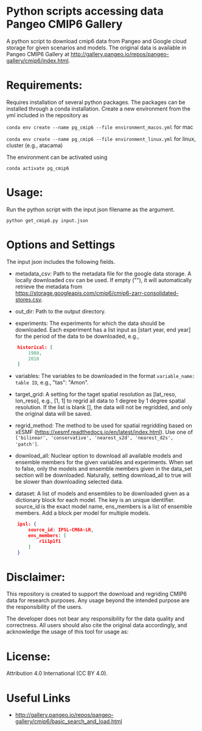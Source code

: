 # Python scripts accessing data Pangeo CMIP6 Gallery

A python script to download cmip6 data from Pangeo and Google cloud storage for given scenarios and models. The original data is available in Pangeo CMIP6 Gallery at http://gallery.pangeo.io/repos/pangeo-gallery/cmip6/index.html.

# Requirements:

Requires installation of several python packages. The packages can be installed through a conda installation. Create a new environment from the yml included in the repository as

```conda env create --name pg_cmip6 --file environment_macos.yml``` for mac

```conda env create --name pg_cmip6 --file environment_linux.yml``` for linux, cluster (e.g., atacama)

The environment can be activated using

```conda activate pg_cmip6```

# Usage:
Run the python script with the input json filename as the argument.

```python get_cmip6.py input.json```

# Options and Settings

The input json includes the following fields.

- metadata_csv: Path to the metadata file for the google data storage. A locally downloaded csv can be used. If empty (""), it will automatically retrieve the metadata from https://storage.googleapis.com/cmip6/cmip6-zarr-consolidated-stores.csv.

- out_dir: Path to the output directory.

- experiments: The experiments for which the data should be downloaded. Each experiment has a list input as [start year, end year] for the period of the data to be downloaded, e.g.,

```json
    historical: [
        1980,
        2010
    ]
```

- variables: The variables to be downloaded in the format ```variable_name: table ID```, e.g., "tas": "Amon".

- target_grid: A setting for the taget spatial resolution as [lat_reso, lon_reso], e.g., [1, 1] to regrid all data to 1 degree by 1 degree spatial resolution. If the list is blank [], the data will not be regridded, and only the original data will be saved.

- regrid_method: The method to be used for spatial regridding based on xESMF (https://xesmf.readthedocs.io/en/latest/index.html). Use one of ```['bilinear', 'conservative', 'nearest_s2d', 'nearest_d2s', 'patch']```.

- download_all: Nuclear option to download all available models and ensemble members for the given variables and experiments. When set to false, only the models and ensemble members given in the data_set section will be downloaded. Naturally, setting download_all to true will be slower than downloading selected data.

- dataset: A list of models and ensembles to be downloaded given as a dictionary block for each model. The key is an unique identifier. source_id is the exact model name, ens_members is a list of ensemble members. Add a block per model for multiple models.

```json
    ipsl: {
        source_id: IPSL-CM6A-LR,
        ens_members: [
            r1i1p1f1
        ]
    }
```

# Disclaimer:

This repository is created to support the download and regriding CMIP6 data for research purposes. Any usage beyond the intended purpose are the responsibility of the users.

The developer does not bear any responsibility for the data quality and correctness. All users should also cite the original data accordingly, and acknowledge the usage of this tool for usage as:




# License: 

Attribution 4.0 International (CC BY 4.0).

# Useful Links

- http://gallery.pangeo.io/repos/pangeo-gallery/cmip6/basic_search_and_load.html